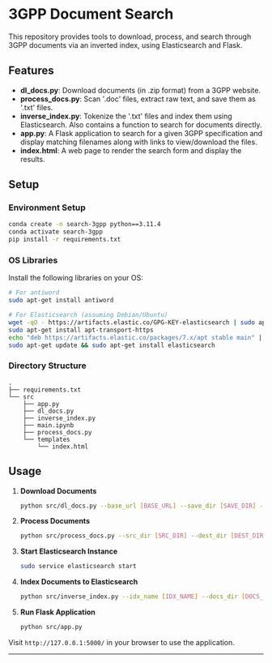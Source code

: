 # 3GPP Document Search

This repository provides tools to download, process, and search through 3GPP documents via an inverted index, using Elasticsearch and Flask.

## Features

- **dl_docs.py**: Download documents (in .zip format) from a 3GPP website.
- **process_docs.py**: Scan '.doc' files, extract raw text, and save them as '.txt' files.
- **inverse_index.py**: Tokenize the '.txt' files and index them using Elasticsearch. Also contains a function to search for documents directly.
- **app.py**: A Flask application to search for a given 3GPP specification and display matching filenames along with links to view/download the files.
- **index.html**: A web page to render the search form and display the results.

## Setup

### Environment Setup

```bash
conda create -n search-3gpp python==3.11.4
conda activate search-3gpp
pip install -r requirements.txt
```

### OS Libraries

Install the following libraries on your OS:

```bash
# For antiword
sudo apt-get install antiword

# For Elasticsearch (assuming Debian/Ubuntu)
wget -qO - https://artifacts.elastic.co/GPG-KEY-elasticsearch | sudo apt-key add -
sudo apt-get install apt-transport-https
echo "deb https://artifacts.elastic.co/packages/7.x/apt stable main" | sudo tee -a /etc/apt/sources.list.d/elastic-7.x.list
sudo apt-get update && sudo apt-get install elasticsearch
```

### Directory Structure

```
.
├── requirements.txt
└── src
    ├── app.py
    ├── dl_docs.py
    ├── inverse_index.py
    ├── main.ipynb
    ├── process_docs.py
    └── templates
        └── index.html
```

## Usage

1. **Download Documents**

   ```bash
   python src/dl_docs.py --base_url [BASE_URL] --save_dir [SAVE_DIR] --max_files [MAX_FILES]
   ```

2. **Process Documents**

   ```bash
   python src/process_docs.py --src_dir [SRC_DIR] --dest_dir [DEST_DIR]
   ```

3. **Start Elasticsearch Instance**

   ```bash
   sudo service elasticsearch start
   ```

4. **Index Documents to Elasticsearch**

   ```bash
   python src/inverse_index.py --idx_name [IDX_NAME] --docs_dir [DOCS_DIR] --reset_idx [RESET_IDX]
   ```

5. **Run Flask Application**

   ```bash
   python src/app.py
   ```

Visit `http://127.0.0.1:5000/` in your browser to use the application.

---